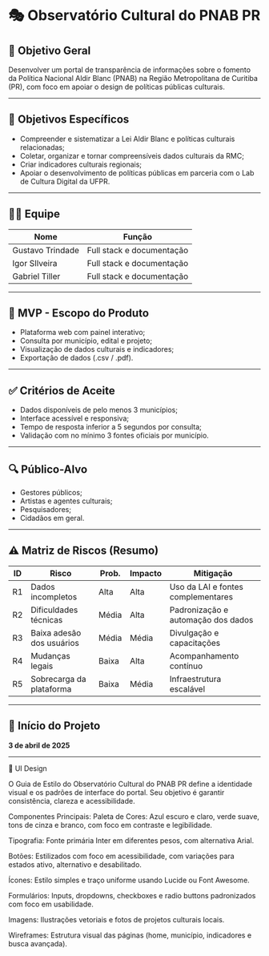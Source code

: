 # 🎭 Observatório Cultural do PNAB PR

## 📌 Objetivo Geral

Desenvolver um portal de transparência de informações sobre o fomento da Política Nacional Aldir Blanc (PNAB) na Região Metropolitana de Curitiba (PR), com foco em apoiar o design de políticas públicas culturais.

---

## 🎯 Objetivos Específicos

- Compreender e sistematizar a Lei Aldir Blanc e políticas culturais relacionadas;
- Coletar, organizar e tornar compreensíveis dados culturais da RMC;
- Criar indicadores culturais regionais;
- Apoiar o desenvolvimento de políticas públicas em parceria com o Lab de Cultura Digital da UFPR.

---

## 🧑‍💻 Equipe

| Nome                 | Função                  |
|----------------------|--------------------------|
| Gustavo Trindade    | Full stack e documentação |
| Igor SIlveira    | Full stack e documentação |
| Gabriel Tiller   | Full stack e documentação |


---

## 🧩 MVP - Escopo do Produto

- Plataforma web com painel interativo;
- Consulta por município, edital e projeto;
- Visualização de dados culturais e indicadores;
- Exportação de dados (.csv / .pdf).

---

## ✅ Critérios de Aceite

- Dados disponíveis de pelo menos 3 municípios;
- Interface acessível e responsiva;
- Tempo de resposta inferior a 5 segundos por consulta;
- Validação com no mínimo 3 fontes oficiais por município.

---

## 🔍 Público-Alvo

- Gestores públicos;
- Artistas e agentes culturais;
- Pesquisadores;
- Cidadãos em geral.

---

## ⚠️ Matriz de Riscos (Resumo)

| ID | Risco                        | Prob. | Impacto | Mitigação                         |
|----|------------------------------|-------|---------|-----------------------------------|
| R1 | Dados incompletos            | Alta  | Alta    | Uso da LAI e fontes complementares |
| R2 | Dificuldades técnicas        | Média | Alta    | Padronização e automação dos dados |
| R3 | Baixa adesão dos usuários    | Média | Média   | Divulgação e capacitações          |
| R4 | Mudanças legais              | Baixa | Alta    | Acompanhamento contínuo            |
| R5 | Sobrecarga da plataforma     | Baixa | Média   | Infraestrutura escalável           |

---

## 📅 Início do Projeto

**3 de abril de 2025**

---
📌 UI Design

O Guia de Estilo do Observatório Cultural do PNAB PR define a identidade visual e os padrões de interface do portal. Seu objetivo é garantir consistência, clareza e acessibilidade.

Componentes Principais:
Paleta de Cores: Azul escuro e claro, verde suave, tons de cinza e branco, com foco em contraste e legibilidade.

Tipografia: Fonte primária Inter em diferentes pesos, com alternativa Arial.

Botões: Estilizados com foco em acessibilidade, com variações para estados ativo, alternativo e desabilitado.

Ícones: Estilo simples e traço uniforme usando Lucide ou Font Awesome.

Formulários: Inputs, dropdowns, checkboxes e radio buttons padronizados com foco em usabilidade.

Imagens: Ilustrações vetoriais e fotos de projetos culturais locais.

Wireframes: Estrutura visual das páginas (home, município, indicadores e busca avançada).

